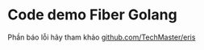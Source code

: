 # Code demo Fiber Golang



Phần báo lỗi hãy tham khảo [github.com/TechMaster/eris](https://github.com/TechMaster/eris)